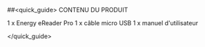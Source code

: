 ##<quick_guide> CONTENU DU PRODUIT

1 x Energy eReader Pro
1 x câble micro USB 
1 x manuel d'utilisateur


</quick_guide>
